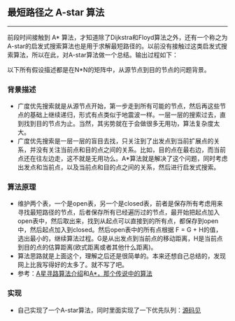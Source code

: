 ﻿## 最短路径之 A-star 算法

---
前段时间接触到 A* 算法，才知道除了Dijkstra和Floyd算法之外，还有一个称之为 A-star的启发式搜索算法也是用于求解最短路径的。以前没有接触过这类启发式搜索算法，所以在此，对A-star算法做一个总结。输出过程如下：

以下所有假设描述都是在N*N的矩阵中，从源节点到目的节点的问题背景。

### 背景描述
* 广度优先搜索就是从源节点开始，第一步走到所有可能的节点，然后再这些节点的基础上继续递归，形式有点类似于地震波一样。一层一层的搜索过去，直到找到目的节点为止。当然，其劣势就在于会做很多无用功，算法复杂度太大。
* 广度优先搜索是一层一层的盲目去找，只关注到了出发点到当前扩展点的关系，并没有关注当前点和目的点之间的关系。比如，目的点在最右边，而当前点还在往左边走，这不就是无用功么。A*算法就是解决了这个问题，同时考虑出发点和当前点，以及当前点和目的点之间的关系，然后进行启发式搜索。

### 算法原理
* 维护两个表，一个是open表，另一个是closed表，前者是保存所有考虑用来寻找最短路径的节点，后者保存所有已经遍历过的节点，最开始把起点加入open表中，然后取出来，找到从起点可以直接到的所有点，都保存到open中，然后起点加入到closed。然后open表中的所有点根据 F = G + H的值，选出最小的，继续算法过程。G是从出发点到当前点的移动距离，H是当前点到目的点的估算距离(欧式距离或者其他什么距离)。
* 算法思路就是上面这个，理解之后还是很简单的。本来还想自己总结的，发现网上比我写得好的太多了。就不写了吧。
* 参考：[A星寻路算法介绍][1]和[A*，那个传说中的算法][2]

### 实现
* 自己实现了一个A-star算法，同时里面实现了一下优先队列：[源码见][3]


  [1]: http://www.cnblogs.com/zhoug2020/p/3468167.html
  [2]: http://blog.csdn.net/zgwangbo/article/details/52078338
  [3]: https://github.com/lengender/A-star